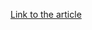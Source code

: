 [Link to the article](https://www.bleepingcomputer.com/news/microsoft/ubisoft-fixes-windows-11-24h2-conflicts-causing-game-crashes/)
